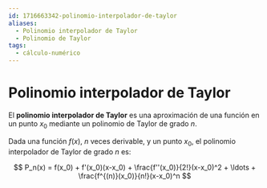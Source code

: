 ```yaml
---
id: 1716663342-polinomio-interpolador-de-taylor
aliases:
  - Polinomio interpolador de Taylor
  - Polinomio de Taylor
tags:
  - cálculo-numérico
---
```


# Polinomio interpolador de Taylor

El **polinomio interpolador de Taylor** es una aproximación de una función en un punto $x_0$ mediante un polinomio de Taylor de grado $n$.

Dada una función $f(x)$, $n$ veces derivable, y un punto $x_0$, el polinomio interpolador de Taylor de grado $n$ es:

$$
P_n(x) = f(x_0) + f'(x_0)(x-x_0) + \frac{f''(x_0)}{2!}(x-x_0)^2 + \ldots + \frac{f^{(n)}(x_0)}{n!}(x-x_0)^n
$$
